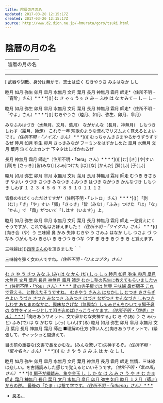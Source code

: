 ```yaml
---
title: 陰暦の月の名
updated: 2017-03-20 12:15:17Z
created: 2017-03-20 12:15:17Z
source: http://www.d2.dion.ne.jp/~hmurata/goro/tsuki.html
---
```


# 陰暦の月の名

|     |
| --- |
| 陰暦の月の名 |

* * *

[ 武器や胡散、身分は無かぞ、志士は泣く
むきやうさ みふはなか しし

睦月 如月 弥生 卯月 皐月 水無月 文月 葉月 長月 神無月 霜月 師走*（住所不明・「宵酔」さん）*   * * *]()[ む き ゃっ うぅ さ みー ふゆ は な かみてー しー しー

睦月 如月 弥生 卯月 皐月 水無月 文月 葉月 長月 神無月 霜月 師走*（住所不明・「やよ」さん）*   * * *]()[ むきやうさ（睦月、如月、弥生、卯月、皐月）

みなふみはづき（水無月、文月、葉月）
ながかんな（長月、神無月）
しもつきしわす（霜月、師走）
これぞ一年
短歌のような流れでリズムよく覚えるとよいです。*（住所不明・「ノイズ」さん）*   * * *]()[ むっちゃんきさまやるかうずうずするぜ
睦月 如月 弥生 卯月
さっきみなが フーミンをはずかしめた
皐月 水無月 文月 葉月
泣くなよカンナ 下ネタはしばかれるぜ

長月 神無月 霜月 師走*（住所不明・「tera」さん）*   * * *]()[ [む] [き] [や]すい [卵]を [さっき] [皆(みな)] [ふみ]つけた [は] [な] [かんだ] [獅(し)] [子(し)]

睦月 如月 弥生 卯月 皐月 水無月 文月 葉月 長月 神無月 霜月 師走
むつき きさらぎ やよい うづき さつき みなつき ふみつき はづき ながつき かんなづき しもつき しわす
１ ２ ３ ４ ５ ６ ７ ８ ９ １０ １１ １２

皆様のをぱくっただけですが*（住所不明・「レトロ」さん）*   * * *]()[ 「剥（む）」「き」「や」すい「卵」「さっき」「皆（みな）」「ふみ」つけた 「は」「な」「かん」で 「霜」がついて「しはす（います）」よ。

睦月 如月 弥生 卯月 皐月 水無月 文月 葉月 長月 神無月 霜月 師走
一見覚えにくそうですが、これで私はおぼえました！*（住所不明・「サイクル」さん）*   * * *]()
[向き合（や）う 三味婦 鼻 かみ 失神
むきや う さみふ はなか しし
つさよ づ つなみ づがん もわ
きらい き きづつ きつな つす
ぎ きき きづ き
き
と覚えます。

三味婦は]()[四季さんの](http://www.d2.dion.ne.jp/~hmurata/goro/tsuki.html#20041210)を頂きました＾＾

三味線を弾く女の人ですね。*（住所不明・「ひよコブタ」さん）*

* * *

[ む き や う さつ みな ふ (み) は な かん (だ) しっ しっ
睦月 如月 弥生 卯月 皐月 水無月 文月 葉月 長月 神無月 霜月 師走
むかし塾の先生に教えてもらいましたｗ*（住所不明・「You」さん）*   * * *]()[ 昔の寺子屋では
無興 三味婦 鼻が獅子 これで覚えろ、と教えたそうですね。
むきやう さみふ はなかしし
むつき
きさらぎ
やよい
うづき
さつき
みなつき
ふみつき
はづき
ながつき
かんなづき
しもつき
しわす
あたまのなかに、興味なさげな（無興な）しゃみせんをひいてる獅子鼻の
女性をイメージとして叩き込めばけっこうイケます。*（住所不明・「四季」さん）*   * * *]()[ ｢向きあうサミット、文で鼻かむな失神する｣
む き や(あ) う さ み(っと) ふみ(で) は な かむな し(っ) し(ん)す(る)
睦月 如月 弥生 卯月 皐月 水無月 文月 葉月 長月 神無月 霜月 師走
■理解の仕方
(偉い人と)向きあうサミットで、(緊張して、ティッシュと間違えて、

目の前の重要な)文書で鼻をかむな。(みんな驚いて)失神するぞ。*（住所不明・「匿々名々」さん）*   * * *]()[ む き や う さ み ふ は か な し し

睦月 如月 弥生 卯月 皐月 水無月 文月 葉月 神無月 長月 霜月 師走
無情、三味線は悲しい。を古語読みした感じで覚えるといいそうです。*（住所不明・「紫の風」さん）*   * * *]()[ 獅子が縄踏み、象や金玉
し し か な は ふ み さ う や き む たま
師走 霜月 神無月 長月 葉月 文月 水無月 皐月 卯月 弥生 如月 睦月
１２月（師走）からの逆。
最後の「たま」は捨て字です。*（住所不明・「athena」さん）*   * * *]()

- [戻る。](http://www.d2.dion.ne.jp/~hmurata/goro.html)